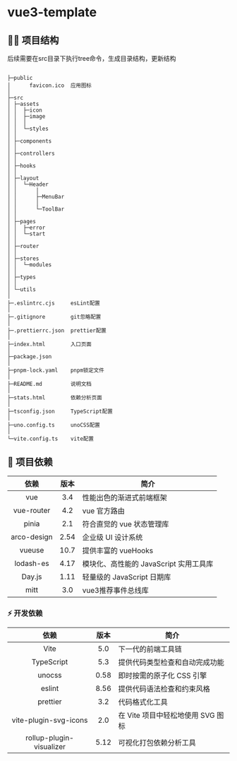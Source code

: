 # vue3-template

## 🏳️‍🌈 项目结构

后续需要在src目录下执行tree命令，生成目录结构，更新结构

```

├─public
│      favicon.ico  应用图标
│
├─src
│ ├─assets
│ │  ├─icon
│ │  ├─image
│ │  │
│ │  └─styles
│ │
│ ├─components
│ │
│ ├─controllers
│ │
│ ├─hooks
│ │
│ ├─layout
│ │  └─Header
│ │      │
│ │      ├─MenuBar
│ │      │
│ │      └─ToolBar
│ │
│ ├─pages
│ │  ├─error
│ │  └─start
│ │
│ ├─router
│ │
│ ├─stores
│ │  └─modules
│ │
│ ├─types
│ │
│ └─utils
│
├─.eslintrc.cjs     esLint配置
│
├─.gitignore        git忽略配置
│
├─.prettierrc.json  prettier配置
│
├─index.html        入口页面
│
├─package.json
│
├─pnpm-lock.yaml    pnpm锁定文件
│
├─README.md         说明文档
│
├─stats.html        依赖分析页面
│
├─tsconfig.json     TypeScript配置
│
├─uno.config.ts     unoCSS配置
│
└─vite.config.ts    vite配置
```

## 💎 项目依赖

|    依赖     | 版本 | 简介                                   |
| :---------: | :--: | -------------------------------------- |
|     vue     | 3.4  | 性能出色的渐进式前端框架               |
| vue-router  | 4.2  | vue 官方路由                           |
|    pinia    | 2.1  | 符合直觉的 vue 状态管理库              |
| arco-design | 2.54 | 企业级 UI 设计系统                     |
|   vueuse    | 10.7 | 提供丰富的 vueHooks                    |
|  lodash-es  | 4.17 | 模块化、高性能的 JavaScript 实用工具库 |
|   Day.js    | 1.11 | 轻量级的 JavaScript 日期库             |
|    mitt     | 3.0  | vue3推荐事件总线库                     |

### ⚡ 开发依赖

|           依赖           | 版本 | 简介                              |
| :----------------------: | :--: | --------------------------------- |
|           Vite           | 5.0  | 下一代的前端工具链                |
|        TypeScript        | 5.3  | 提供代码类型检查和自动完成功能    |
|          unocss          | 0.58 | 即时按需的原子化 CSS 引擎         |
|          eslint          | 8.56 | 提供代码语法检查和约束风格        |
|         prettier         | 3.2  | 代码格式化工具                    |
|  vite-plugin-svg-icons   | 2.0  | 在 Vite 项目中轻松地使用 SVG 图标 |
| rollup-plugin-visualizer | 5.12 | 可视化打包依赖分析工具            |
